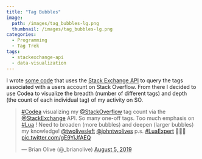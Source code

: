 ```yaml
---
title: "Tag Bubbles"
image:
  path: /images/tag_bubbles-lg.png
  thumbnail: /images/tag_bubbles-lg.png
categories:
  - Programming
  - Tag Trek
tags:
  - stackexchange-api
  - data-visualization
---
```


I wrote [some code](https://github.com/brianolive/TagBubbles.codea) that uses the [Stack Exchange API](https://api.stackexchange.com) to query the tags associated with a users account on Stack Overflow. From there I decided to use Codea to visualize the breadth (number of different tags) and depth (the count of each individual tag) of my activity on SO.

<blockquote class="twitter-tweet"><p lang="en" dir="ltr"><a href="https://twitter.com/hashtag/Codea?src=hash&amp;ref_src=twsrc%5Etfw">#Codea</a> visualizing my <a href="https://twitter.com/StackOverflow?ref_src=twsrc%5Etfw">@StackOverflow</a> tag count via the <a href="https://twitter.com/StackExchange?ref_src=twsrc%5Etfw">@StackExchange</a> API. So many one-off tags. Too much emphasis on <a href="https://twitter.com/hashtag/Lua?src=hash&amp;ref_src=twsrc%5Etfw">#Lua</a> ! Need to broaden (more bubbles) and deepen (larger bubbles) my knowledge! <a href="https://twitter.com/twolivesleft?ref_src=twsrc%5Etfw">@twolivesleft</a> <a href="https://twitter.com/johntwolives?ref_src=twsrc%5Etfw">@johntwolives</a> p.s. <a href="https://twitter.com/hashtag/LuaExpert?src=hash&amp;ref_src=twsrc%5Etfw">#LuaExpert</a> 💪🏼😂 <a href="https://t.co/gE9YiJfAEQ">pic.twitter.com/gE9YiJfAEQ</a></p>&mdash; Brian Olive (@_brianolive) <a href="https://twitter.com/_brianolive/status/1158206383940100101?ref_src=twsrc%5Etfw">August 5, 2019</a></blockquote> <script async src="https://platform.twitter.com/widgets.js" charset="utf-8"></script>